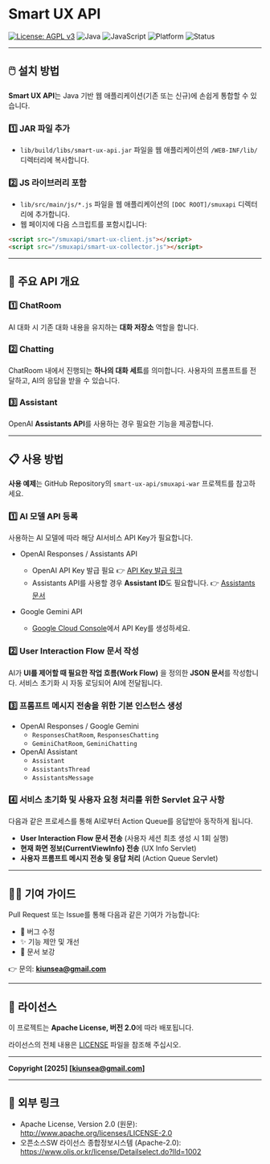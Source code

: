 # Smart UX API

[![License: AGPL v3](https://img.shields.io/badge/License-AGPL%20v3-blue.svg)](https://www.gnu.org/licenses/agpl-3.0.html)
![Java](https://img.shields.io/badge/language-Java-orange)
![JavaScript](https://img.shields.io/badge/language-JavaScript-yellow)
![Platform](https://img.shields.io/badge/platform-Web-blue)
![Status](https://img.shields.io/badge/status-Active-brightgreen)

---

## 🖱️ 설치 방법

**Smart UX API**는 Java 기반 웹 애플리케이션(기존 또는 신규)에 손쉽게 통합할 수 있습니다.

### 1️⃣ JAR 파일 추가

* `lib/build/libs/smart-ux-api.jar` 파일을 웹 애플리케이션의 `/WEB-INF/lib/` 디렉터리에 복사합니다.

### 2️⃣ JS 라이브러리 포함

* `lib/src/main/js/*.js` 파일을 웹 애플리케이션의 `[DOC ROOT]/smuxapi` 디렉터리에 추가합니다.
* 웹 페이지에 다음 스크립트를 포함시킵니다:

```html
<script src="/smuxapi/smart-ux-client.js"></script>
<script src="/smuxapi/smart-ux-collector.js"></script>
```

---

## 🧊 주요 API 개요

### 1️⃣ ChatRoom

AI 대화 시 기존 대화 내용을 유지하는 **대화 저장소** 역할을 합니다.

### 2️⃣ Chatting

ChatRoom 내에서 진행되는 **하나의 대화 세트**를 의미합니다.
사용자의 프롬프트를 전달하고, AI의 응답을 받을 수 있습니다.

### 3️⃣ Assistant

OpenAI **Assistants API**를 사용하는 경우 필요한 기능을 제공합니다.

---

## 📋 사용 방법

**사용 예제**는 GitHub Repository의 `smart-ux-api/smuxapi-war` 프로젝트를 참고하세요.

### 1️⃣ AI 모델 API 등록

사용하는 AI 모델에 따라 해당 AI서비스 API Key가 필요합니다.

* OpenAI Responses / Assistants API
  - OpenAI API Key 발급 필요
    👉 [API Key 발급 링크](https://platform.openai.com/settings/organization/api-keys)
  - Assistants API를 사용할 경우 **Assistant ID**도 필요합니다.
    👉 [Assistants 문서](https://platform.openai.com/docs/assistants)

* Google Gemini API
  - [Google Cloud Console](https://console.cloud.google.com)에서 API Key를 생성하세요.

### 2️⃣ User Interaction Flow 문서 작성

AI가 **UI를 제어할 때 필요한 작업 흐름(Work Flow)** 을 정의한 **JSON 문서**를 작성합니다.
서비스 초기화 시 자동 로딩되어 AI에 전달됩니다.

### 3️⃣ 프롬프트 메시지 전송을 위한 기본 인스턴스 생성

* OpenAI Responses / Google Gemini
  - `ResponsesChatRoom`, `ResponsesChatting`
  - `GeminiChatRoom`, `GeminiChatting`
* OpenAI Assistant
  - `Assistant`
  - `AssistantsThread`
  - `AssistantsMessage`

### 4️⃣ 서비스 초기화 및 사용자 요청 처리를 위한 Servlet 요구 사항
다음과 같은 프로세스를 통해 AI로부터 Action Queue를 응답받아 동작하게 됩니다.
* **User Interaction Flow 문서 전송** (사용자 세션 최초 생성 시 1회 실행)
* **현재 화면 정보(CurrentViewInfo) 전송** (UX Info Servlet)
* **사용자 프롬프트 메시지 전송 및 응답 처리** (Action Queue Servlet)

---

## 🧑‍💻 기여 가이드

Pull Request 또는 Issue를 통해 다음과 같은 기여가 가능합니다:

* 🐞 버그 수정
* ✨ 기능 제안 및 개선
* 📝 문서 보강

👉 문의: **[kiunsea@gmail.com](mailto:kiunsea@gmail.com)**

---

## 📄 라이선스

이 프로젝트는 **Apache License, 버전 2.0**에 따라 배포됩니다.

라이선스의 전체 내용은 [LICENSE](../LICENSE) 파일을 참조해 주십시오.

---

**Copyright [2025] [kiunsea@gmail.com]**

---

## 🔗 외부 링크

- Apache License, Version 2.0 (원문): http://www.apache.org/licenses/LICENSE-2.0
- 오픈소스SW 라이선스 종합정보시스템 (Apache-2.0): https://www.olis.or.kr/license/Detailselect.do?lId=1002

